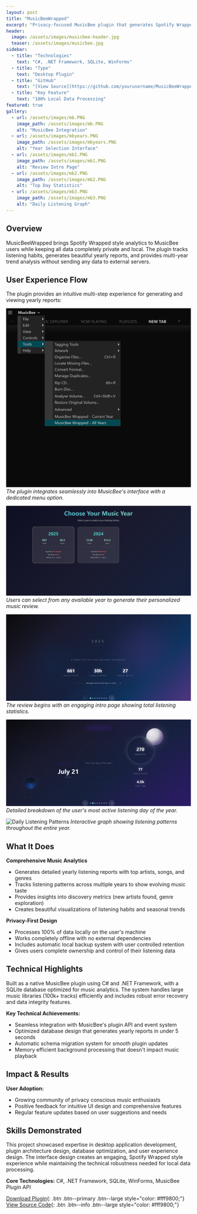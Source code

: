 ```yaml
---
layout: post
title: "MusicBeeWrapped"
excerpt: "Privacy-focused MusicBee plugin that generates Spotify Wrapped-style yearly reports using only local data"
header:
  image: /assets/images/musicbee-header.jpg
  teaser: /assets/images/musicbee.jpg
sidebar:
  - title: "Technologies"
    text: "C#, .NET Framework, SQLite, WinForms"
  - title: "Type"
    text: "Desktop Plugin"
  - title: "GitHub"
    text: "[View Source](https://github.com/yourusername/MusicBeeWrapped)"
  - title: "Key Feature"
    text: "100% Local Data Processing"
featured: true
gallery:
  - url: /assets/images/mb.PNG
    image_path: /assets/images/mb.PNG
    alt: "MusicBee Integration"
  - url: /assets/images/mbyears.PNG
    image_path: /assets/images/mbyears.PNG
    alt: "Year Selection Interface"
  - url: /assets/images/mb1.PNG
    image_path: /assets/images/mb1.PNG
    alt: "Review Intro Page"
  - url: /assets/images/mb2.PNG
    image_path: /assets/images/mb2.PNG
    alt: "Top Day Statistics"
  - url: /assets/images/mb3.PNG
    image_path: /assets/images/mb3.PNG
    alt: "Daily Listening Graph"
---
```



## Overview

MusicBeeWrapped brings Spotify Wrapped style analytics to MusicBee users while keeping all data completely private and local. The plugin tracks listening habits, generates beautiful yearly reports, and provides multi-year trend analysis without sending any data to external servers.

## User Experience Flow

The plugin provides an intuitive multi-step experience for generating and viewing yearly reports:

![MusicBee Integration](/assets/images/mb.PNG)
*The plugin integrates seamlessly into MusicBee's interface with a dedicated menu option.*

![Year Selection](/assets/images/mbyears.PNG)
*Users can select from any available year to generate their personalized music review.*

![Review Slides](/assets/images/mb1.PNG)
*The review begins with an engaging intro page showing total listening statistics.*

![Top Day Analysis](/assets/images/mb2.PNG)
*Detailed breakdown of the user's most active listening day of the year.*

![Daily Listening Patterns](/assets/images/mb3.PNG)
*Interactive graph showing listening patterns throughout the entire year.*

## What It Does

**Comprehensive Music Analytics**
- Generates detailed yearly listening reports with top artists, songs, and genres
- Tracks listening patterns across multiple years to show evolving music taste
- Provides insights into discovery metrics (new artists found, genre exploration)
- Creates beautiful visualizations of listening habits and seasonal trends

**Privacy-First Design**
- Processes 100% of data locally on the user's machine
- Works completely offline with no external dependencies
- Includes automatic local backup system with user controlled retention
- Gives users complete ownership and control of their listening data

## Technical Highlights

Built as a native MusicBee plugin using C# and .NET Framework, with a SQLite database optimized for music analytics. The system handles large music libraries (100k+ tracks) efficiently and includes robust error recovery and data integrity features.

**Key Technical Achievements:**
- Seamless integration with MusicBee's plugin API and event system
- Optimized database design that generates yearly reports in under 5 seconds
- Automatic schema migration system for smooth plugin updates
- Memory efficient background processing that doesn't impact music playback

## Impact & Results

**User Adoption:**
- Growing community of privacy conscious music enthusiasts
- Positive feedback for intuitive UI design and comprehensive features
- Regular feature updates based on user suggestions and needs



## Skills Demonstrated

This project showcased expertise in desktop application development, plugin architecture design, database optimization, and user experience design. The interface design creates an engaging, Spotify Wrapped style experience while maintaining the technical robustness needed for local data processing.

**Core Technologies:** C#, .NET Framework, SQLite, WinForms, MusicBee Plugin API

[Download Plugin](https://github.com/nielsjsc/MusicBeeWrapped/releases){: .btn .btn--primary .btn--large style="color: #fff9800;"}
[View Source Code](https://github.com/nielsjsc/MusicBeeWrapped){: .btn .btn--info .btn--large style="color: #fff9800;"}